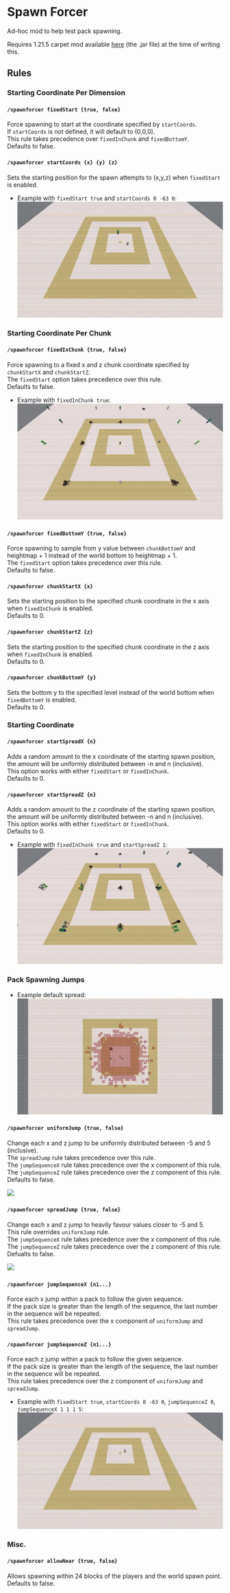 # Spawn Forcer

Ad-hoc mod to help test pack spawning.

Requires 1.21.5 carpet mod available [here](https://masa.dy.fi/maven/carpet/fabric-carpet/1.21.5-1.4.169%2Bv250325/) (the .jar file) at the time of writing this.

## Rules

### Starting Coordinate Per Dimension

#### `/spawnforcer fixedStart {true, false}`

Force spawning to start at the coordinate specified by `startCoords`.  
If `startCoords` is not defined, it will default to (0,0,0).  
This rule takes precedence over `fixedInChunk` and `fixedBottomY`.  
Defaults to false.

#### `/spawnforcer startCoords {x} {y} {z}`

Sets the starting position for the spawn attempts to (x,y,z) when `fixedStart` is enabled.


 - Example with `fixedStart true` and `startCoords 0 -63 0`:
![](images/fixedStart-startCoords.gif)

### Starting Coordinate Per Chunk

#### `/spawnforcer fixedInChunk {true, false}`

Force spawning to a fixed x and z chunk coordinate specified by `chunkStartX` and `chunkStartZ`.  
The `fixedStart` option takes precedence over this rule.  
Defaults to false.

- Example with `fixedInChunk true`:
![](images/fixedInChunk.png)

#### `/spawnforcer fixedBottomY {true, false}`

Force spawning to sample from y value between `chunkBottomY` and heightmap + 1 instead of the world bottom to heightmap + 1.  
The `fixedStart` option takes precedence over this rule.  
Defaults to false.

#### `/spawnforcer chunkStartX {x}`

Sets the starting position to the specified chunk coordinate in the x axis when `fixedInChunk` is enabled.  
Defaults to 0.

#### `/spawnforcer chunkStartZ {z}`

Sets the starting position to the specified chunk coordinate in the z axis when `fixedInChunk` is enabled.  
Defaults to 0.

#### `/spawnforcer chunkBottomY {y}`

Sets the bottom y to the specified level instead of the world bottom when `fixedBottomY` is enabled.  
Defaults to 0.

### Starting Coordinate

#### `/spawnforcer startSpreadX {n}`

Adds a random amount to the x coordinate of the starting spawn position, the amount will be uniformly distributed between -n and n (inclusive).  
This option works with either `fixedStart` or `fixedInChunk`.  
Defaults to 0.

#### `/spawnforcer startSpreadZ {n}`

Adds a random amount to the z coordinate of the starting spawn position, the amount will be uniformly distributed between -n and n (inclusive).  
This option works with either `fixedStart` or `fixedInChunk`.  
Defaults to 0.

- Example with `fixedInChunk true` and `startSpreadZ 1`:
![](images/startSpreadXZ.png)

### Pack Spawning Jumps

- Example default spread:
![](images/pack-jump-default.gif)

#### `/spawnforcer uniformJump {true, false}`

Change each x and z jump to be uniformly distributed between -5 and 5 (inclusive).  
The `spreadJump` rule takes precedence over this rule.  
The `jumpSequenceX` rule takes precedence over the x component of this rule.  
The `jumpSequenceZ` rule takes precedence over the z component of this rule.  
Defaults to false.

![](images/pack-jump-uniform.gif)

#### `/spawnforcer spreadJump {true, false}`

Change each x and z jump to heavily favour values closer to -5 and 5.  
This rule overrides `uniformJump` rule.  
The `jumpSequenceX` rule takes precedence over the x component of this rule.  
The `jumpSequenceZ` rule takes precedence over the z component of this rule.  
Defualts to false.

![](images/pack-jump-spread.gif)

#### `/spawnforcer jumpSequenceX {n1...}`

Force each x jump within a pack to follow the given sequence.  
If the pack size is greater than the length of the sequence, the last number in the sequence will be repeated.  
This rule takes precedence over the x component of `uniformJump` and `spreadJump`.  

#### `/spawnforcer jumpSequenceZ {n1...}`

Force each z jump within a pack to follow the given sequence.  
If the pack size is greater than the length of the sequence, the last number in the sequence will be repeated.  
This rule takes precedence over the z component of `uniformJump` and `spreadJump`.  

- Example with `fixedStart true`, `startCoords 0 -63 0`, `jumpSequenceZ 0`, `jumpSequenceX 1 1 1 5`:
![](images/jumpSequence.gif)

### Misc.

#### `/spawnforcer allowNear {true, false}`

Allows spawning within 24 blocks of the players and the world spawn point.  
Defaults to false.
